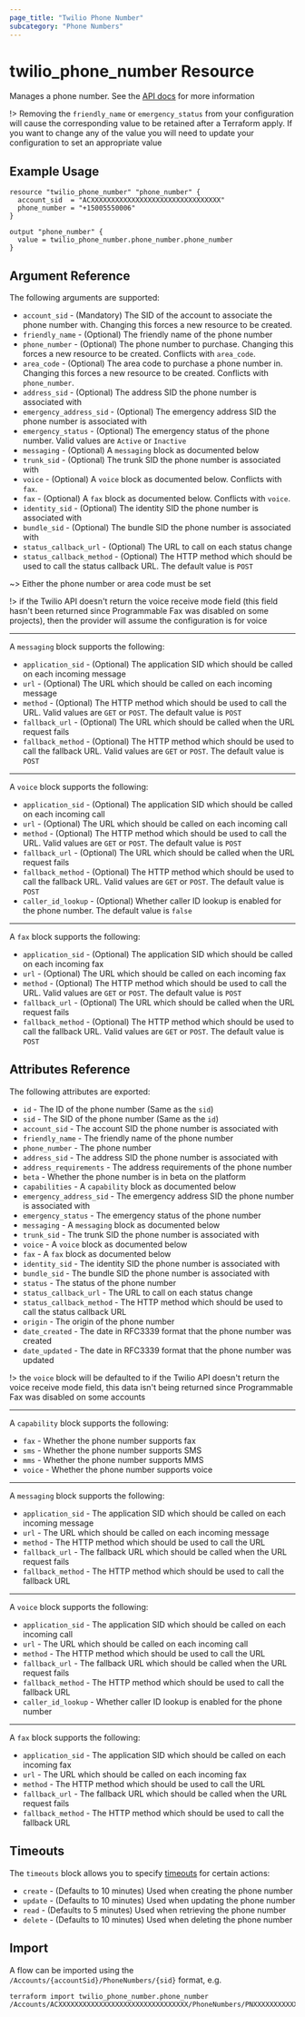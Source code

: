 ```yaml
---
page_title: "Twilio Phone Number"
subcategory: "Phone Numbers"
---
```


# twilio_phone_number Resource

Manages a phone number. See the [API docs](https://www.twilio.com/docs/phone-numbers/api/incomingphonenumber-resource) for more information

!> Removing the `friendly_name` or `emergency_status` from your configuration will cause the corresponding value to be retained after a Terraform apply. If you want to change any of the value you will need to update your configuration to set an appropriate value

## Example Usage

```hcl
resource "twilio_phone_number" "phone_number" {
  account_sid  = "ACXXXXXXXXXXXXXXXXXXXXXXXXXXXXXXXX"
  phone_number = "+15005550006"
}

output "phone_number" {
  value = twilio_phone_number.phone_number.phone_number
}
```

## Argument Reference

The following arguments are supported:

- `account_sid` - (Mandatory) The SID of the account to associate the phone number with. Changing this forces a new resource to be created.
- `friendly_name` - (Optional) The friendly name of the phone number
- `phone_number` - (Optional) The phone number to purchase. Changing this forces a new resource to be created. Conflicts with `area_code`.
- `area_code` - (Optional) The area code to purchase a phone number in. Changing this forces a new resource to be created. Conflicts with `phone_number`.
- `address_sid` - (Optional) The address SID the phone number is associated with
- `emergency_address_sid` - (Optional) The emergency address SID the phone number is associated with
- `emergency_status` - (Optional) The emergency status of the phone number. Valid values are `Active` or `Inactive`
- `messaging` - (Optional) A `messaging` block as documented below
- `trunk_sid` - (Optional) The trunk SID the phone number is associated with
- `voice` - (Optional) A `voice` block as documented below. Conflicts with `fax`.
- `fax` - (Optional) A `fax` block as documented below. Conflicts with `voice`.
- `identity_sid` - (Optional) The identity SID the phone number is associated with
- `bundle_sid` - (Optional) The bundle SID the phone number is associated with
- `status_callback_url` - (Optional) The URL to call on each status change
- `status_callback_method` - (Optional) The HTTP method which should be used to call the status callback URL. The default value is `POST`

~> Either the phone number or area code must be set

!> if the Twilio API doesn't return the voice receive mode field (this field hasn't been returned since Programmable Fax was disabled on some projects), then the provider will assume the configuration is for voice

---

A `messaging` block supports the following:

- `application_sid` - (Optional) The application SID which should be called on each incoming message
- `url` - (Optional) The URL which should be called on each incoming message
- `method` - (Optional) The HTTP method which should be used to call the URL. Valid values are `GET` or `POST`. The default value is `POST`
- `fallback_url` - (Optional) The URL which should be called when the URL request fails
- `fallback_method` - (Optional) The HTTP method which should be used to call the fallback URL. Valid values are `GET` or `POST`. The default value is `POST`

---

A `voice` block supports the following:

- `application_sid` - (Optional) The application SID which should be called on each incoming call
- `url` - (Optional) The URL which should be called on each incoming call
- `method` - (Optional) The HTTP method which should be used to call the URL. Valid values are `GET` or `POST`. The default value is `POST`
- `fallback_url` - (Optional) The URL which should be called when the URL request fails
- `fallback_method` - (Optional) The HTTP method which should be used to call the fallback URL. Valid values are `GET` or `POST`. The default value is `POST`
- `caller_id_lookup` - (Optional) Whether caller ID lookup is enabled for the phone number. The default value is `false`

---

A `fax` block supports the following:

- `application_sid` - (Optional) The application SID which should be called on each incoming fax
- `url` - (Optional) The URL which should be called on each incoming fax
- `method` - (Optional) The HTTP method which should be used to call the URL. Valid values are `GET` or `POST`. The default value is `POST`
- `fallback_url` - (Optional) The URL which should be called when the URL request fails
- `fallback_method` - (Optional) The HTTP method which should be used to call the fallback URL. Valid values are `GET` or `POST`. The default value is `POST`

## Attributes Reference

The following attributes are exported:

- `id` - The ID of the phone number (Same as the `sid`)
- `sid` - The SID of the phone number (Same as the `id`)
- `account_sid` - The account SID the phone number is associated with
- `friendly_name` - The friendly name of the phone number
- `phone_number` - The phone number
- `address_sid` - The address SID the phone number is associated with
- `address_requirements` - The address requirements of the phone number
- `beta` - Whether the phone number is in beta on the platform
- `capabilities` - A `capability` block as documented below
- `emergency_address_sid` - The emergency address SID the phone number is associated with
- `emergency_status` - The emergency status of the phone number
- `messaging` - A `messaging` block as documented below
- `trunk_sid` - The trunk SID the phone number is associated with
- `voice` - A `voice` block as documented below
- `fax` - A `fax` block as documented below
- `identity_sid` - The identity SID the phone number is associated with
- `bundle_sid` - The bundle SID the phone number is associated with
- `status` - The status of the phone number
- `status_callback_url` - The URL to call on each status change
- `status_callback_method` - The HTTP method which should be used to call the status callback URL
- `origin` - The origin of the phone number
- `date_created` - The date in RFC3339 format that the phone number was created
- `date_updated` - The date in RFC3339 format that the phone number was updated

!> the `voice` block will be defaulted to if the Twilio API doesn't return the voice receive mode field, this data isn't being returned since Programmable Fax was disabled on some accounts

---

A `capability` block supports the following:

- `fax` - Whether the phone number supports fax
- `sms` - Whether the phone number supports SMS
- `mms` - Whether the phone number supports MMS
- `voice` - Whether the phone number supports voice

---

A `messaging` block supports the following:

- `application_sid` - The application SID which should be called on each incoming message
- `url` - The URL which should be called on each incoming message
- `method` - The HTTP method which should be used to call the URL
- `fallback_url` - The fallback URL which should be called when the URL request fails
- `fallback_method` - The HTTP method which should be used to call the fallback URL

---

A `voice` block supports the following:

- `application_sid` - The application SID which should be called on each incoming call
- `url` - The URL which should be called on each incoming call
- `method` - The HTTP method which should be used to call the URL
- `fallback_url` - The fallback URL which should be called when the URL request fails
- `fallback_method` - The HTTP method which should be used to call the fallback URL
- `caller_id_lookup` - Whether caller ID lookup is enabled for the phone number

---

A `fax` block supports the following:

- `application_sid` - The application SID which should be called on each incoming fax
- `url` - The URL which should be called on each incoming fax
- `method` - The HTTP method which should be used to call the URL
- `fallback_url` - The fallback URL which should be called when the URL request fails
- `fallback_method` - The HTTP method which should be used to call the fallback URL

## Timeouts

The `timeouts` block allows you to specify [timeouts](https://www.terraform.io/docs/configuration/resources.html#timeouts) for certain actions:

- `create` - (Defaults to 10 minutes) Used when creating the phone number
- `update` - (Defaults to 10 minutes) Used when updating the phone number
- `read` - (Defaults to 5 minutes) Used when retrieving the phone number
- `delete` - (Defaults to 10 minutes) Used when deleting the phone number

## Import

A flow can be imported using the `/Accounts/{accountSid}/PhoneNumbers/{sid}` format, e.g.

```shell
terraform import twilio_phone_number.phone_number /Accounts/ACXXXXXXXXXXXXXXXXXXXXXXXXXXXXXXXX/PhoneNumbers/PNXXXXXXXXXXXXXXXXXXXXXXXXXXXXXXXX
```
